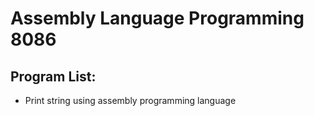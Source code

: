 # Assembly Language Programming 8086

## Program List:
-   Print string using assembly programming language